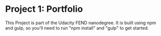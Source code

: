 # Project 1: Portfolio

This Project is part of the Udacity FEND nanodegree.
It is built using npm and gulp, so you'll need to run "npm install" and "gulp" to get started.
